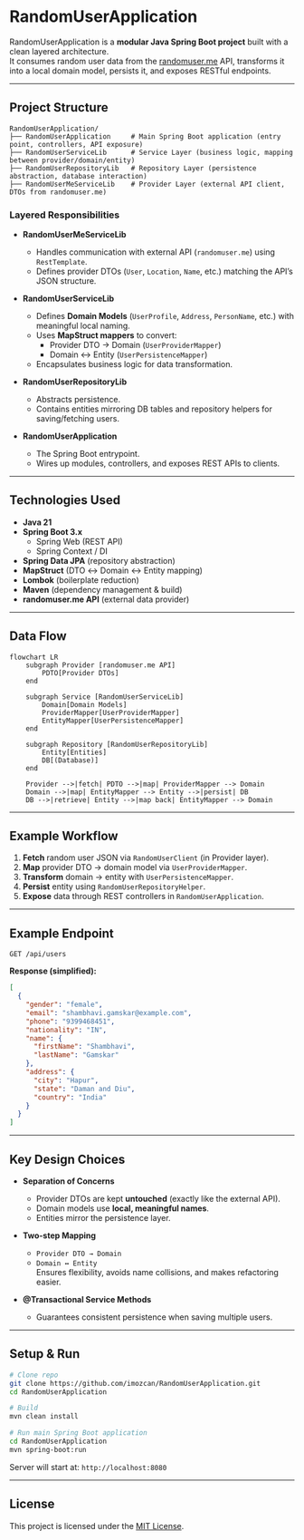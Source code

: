 # RandomUserApplication

RandomUserApplication is a **modular Java Spring Boot project** built with a clean layered architecture.  
It consumes random user data from the [randomuser.me](https://randomuser.me/) API, transforms it into a local domain model, persists it, and exposes RESTful endpoints.

---

## Project Structure

```
RandomUserApplication/
├── RandomUserApplication     # Main Spring Boot application (entry point, controllers, API exposure)
├── RandomUserServiceLib      # Service Layer (business logic, mapping between provider/domain/entity)
├── RandomUserRepositoryLib   # Repository Layer (persistence abstraction, database interaction)
├── RandomUserMeServiceLib    # Provider Layer (external API client, DTOs from randomuser.me)
```

### Layered Responsibilities
- **RandomUserMeServiceLib**  
  - Handles communication with external API (`randomuser.me`) using `RestTemplate`.  
  - Defines provider DTOs (`User`, `Location`, `Name`, etc.) matching the API’s JSON structure.

- **RandomUserServiceLib**  
  - Defines **Domain Models** (`UserProfile`, `Address`, `PersonName`, etc.) with meaningful local naming.  
  - Uses **MapStruct mappers** to convert:
    - Provider DTO → Domain (`UserProviderMapper`)  
    - Domain ↔ Entity (`UserPersistenceMapper`)  
  - Encapsulates business logic for data transformation.

- **RandomUserRepositoryLib**  
  - Abstracts persistence.  
  - Contains entities mirroring DB tables and repository helpers for saving/fetching users.

- **RandomUserApplication**  
  - The Spring Boot entrypoint.  
  - Wires up modules, controllers, and exposes REST APIs to clients.

---

## Technologies Used

- **Java 21**
- **Spring Boot 3.x**
  - Spring Web (REST API)
  - Spring Context / DI
- **Spring Data JPA** (repository abstraction)
- **MapStruct** (DTO ↔ Domain ↔ Entity mapping)
- **Lombok** (boilerplate reduction)
- **Maven** (dependency management & build)
- **randomuser.me API** (external data provider)

---

## Data Flow

```mermaid
flowchart LR
    subgraph Provider [randomuser.me API]
        PDTO[Provider DTOs]
    end

    subgraph Service [RandomUserServiceLib]
        Domain[Domain Models]
        ProviderMapper[UserProviderMapper]
        EntityMapper[UserPersistenceMapper]
    end

    subgraph Repository [RandomUserRepositoryLib]
        Entity[Entities]
        DB[(Database)]
    end

    Provider -->|fetch| PDTO -->|map| ProviderMapper --> Domain
    Domain -->|map| EntityMapper --> Entity -->|persist| DB
    DB -->|retrieve| Entity -->|map back| EntityMapper --> Domain
```

---

## Example Workflow

1. **Fetch** random user JSON via `RandomUserClient` (in Provider layer).  
2. **Map** provider DTO → domain model via `UserProviderMapper`.  
3. **Transform** domain → entity with `UserPersistenceMapper`.  
4. **Persist** entity using `RandomUserRepositoryHelper`.  
5. **Expose** data through REST controllers in `RandomUserApplication`.

---

## Example Endpoint

`GET /api/users`

**Response (simplified):**
```json
[
  {
    "gender": "female",
    "email": "shambhavi.gamskar@example.com",
    "phone": "9399468451",
    "nationality": "IN",
    "name": {
      "firstName": "Shambhavi",
      "lastName": "Gamskar"
    },
    "address": {
      "city": "Hapur",
      "state": "Daman and Diu",
      "country": "India"
    }
  }
]
```

---

## Key Design Choices

- **Separation of Concerns**  
  - Provider DTOs are kept **untouched** (exactly like the external API).  
  - Domain models use **local, meaningful names**.  
  - Entities mirror the persistence layer.  

- **Two-step Mapping**  
  - `Provider DTO → Domain`  
  - `Domain ↔ Entity`  
  Ensures flexibility, avoids name collisions, and makes refactoring easier.

- **@Transactional Service Methods**  
  - Guarantees consistent persistence when saving multiple users.  

---

## Setup & Run

```bash
# Clone repo
git clone https://github.com/imozcan/RandomUserApplication.git
cd RandomUserApplication

# Build
mvn clean install

# Run main Spring Boot application
cd RandomUserApplication
mvn spring-boot:run
```

Server will start at: `http://localhost:8080`

---

## License

This project is licensed under the [MIT License](./LICENSE).  

